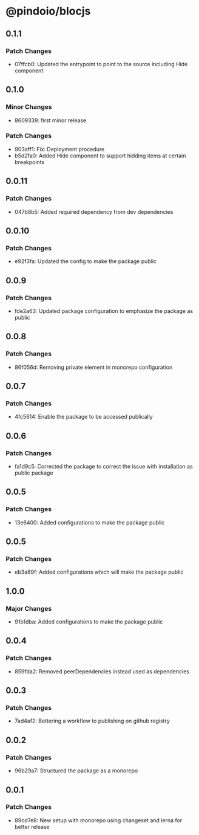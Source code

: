# @pindoio/blocjs

## 0.1.1

### Patch Changes

- 07ffcb0: Updated the entrypoint to point to the source including Hide component

## 0.1.0

### Minor Changes

- 8609339: first minor release

### Patch Changes

- 903aff1: Fix: Deployment procedure
- b5d2fa0: Added Hide component to support hidding items at certain breakpoints

## 0.0.11

### Patch Changes

- 047b8b5: Added required dependency from dev dependencies

## 0.0.10

### Patch Changes

- e92f3fa: Updated the config to make the package public

## 0.0.9

### Patch Changes

- fde2a63: Updated package configuration to emphasize the package as public

## 0.0.8

### Patch Changes

- 86f056d: Removing private element in monorepo configuration

## 0.0.7

### Patch Changes

- 4fc5614: Enable the package to be accessed publically

## 0.0.6

### Patch Changes

- fa1d9c5: Corrected the package to correct the issue with installation as public package

## 0.0.5

### Patch Changes

- 13e6400: Added configurations to make the package public

## 0.0.5

### Patch Changes

- eb3a89f: Added configurations which will make the package public

## 1.0.0

### Major Changes

- 91b1dba: Added configurations to make the package public

## 0.0.4

### Patch Changes

- 859fda2: Removed peerDependencies instead used as dependencies

## 0.0.3

### Patch Changes

- 7ad4af2: Bettering a workflow to publishing on github registry

## 0.0.2

### Patch Changes

- 96b29a7: Structured the package as a monorepo

## 0.0.1

### Patch Changes

- 89cd7e8: New setup with monorepo using changeset and lerna for better release
